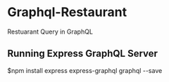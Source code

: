 # Graphql-Restaurant

Restuarant Query in GraphQL

## Running Express GraphQL Server

$npm install express express-graphql graphql --save

